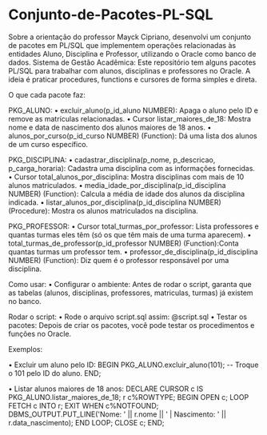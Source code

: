 # Conjunto-de-Pacotes-PL-SQL
Sobre a orientação do professor Mayck Cipriano, desenvolvi um conjunto de pacotes em PL/SQL que implementem operações relacionadas às entidades Aluno, Disciplina e Professor, utilizando o Oracle como banco de dados.  Sistema de Gestão Acadêmica:
Este repositório tem alguns pacotes PL/SQL para trabalhar com alunos, disciplinas e professores no Oracle. A ideia é praticar procedures, functions e cursores de forma simples e direta.

O que cada pacote faz:

PKG_ALUNO:
• excluir_aluno(p_id_aluno NUMBER): Apaga o aluno pelo ID e remove as matrículas relacionadas.
• Cursor listar_maiores_de_18: Mostra nome e data de nascimento dos alunos maiores de 18 anos.
• alunos_por_curso(p_id_curso NUMBER) (Function): Dá uma lista dos alunos de um curso específico.

PKG_DISCIPLINA:
• cadastrar_disciplina(p_nome, p_descricao, p_carga_horaria): Cadastra uma disciplina com as informações fornecidas.
• Cursor total_alunos_por_disciplina: Mostra disciplinas com mais de 10 alunos matriculados.
• media_idade_por_disciplina(p_id_disciplina NUMBER) (Function): Calcula a média de idade dos alunos da disciplina indicada.
• listar_alunos_por_disciplina(p_id_disciplina NUMBER) (Procedure): Mostra os alunos matriculados na disciplina.

PKG_PROFESSOR:
• Cursor total_turmas_por_professor: Lista professores e quantas turmas eles têm (só os que têm mais de uma turma aparecem).
• total_turmas_de_professor(p_id_professor NUMBER) (Function):Conta quantas turmas um professor tem.
• professor_de_disciplina(p_id_disciplina NUMBER) (Function): Diz quem é o professor responsável por uma disciplina.

Como usar:
• Configurar o ambiente: Antes de rodar o script, garanta que as tabelas (alunos, disciplinas, professores, matriculas, turmas) já existem no banco.

Rodar o script:
• Rode o arquivo script.sql assim: @script.sql
• Testar os pacotes: Depois de criar os pacotes, você pode testar os procedimentos e funções no Oracle.

Exemplos:

• Excluir um aluno pelo ID:
BEGIN
  PKG_ALUNO.excluir_aluno(101); -- Troque o 101 pelo ID do aluno.
END; 

• Listar alunos maiores de 18 anos:
DECLARE
  CURSOR c IS PKG_ALUNO.listar_maiores_de_18;
  r c%ROWTYPE;
BEGIN
  OPEN c;
  LOOP
    FETCH c INTO r;
    EXIT WHEN c%NOTFOUND;
    DBMS_OUTPUT.PUT_LINE('Nome: ' || r.nome || ' | Nascimento: ' || r.data_nascimento);
  END LOOP;
  CLOSE c;
END;
